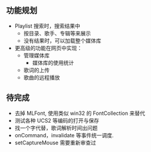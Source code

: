 ## 功能规划
* Playlist 搜索时，搜索结果中
  * 按目录、歌手、专辑等来展示
  * 没有结果时，可以加载整个媒体库
* 更高级的功能在网页中实现：
  * 管理媒体库
    * 媒体库的使用统计
  * 歌词的上传
  * 歌曲的远程播放

## 待完成
* 去掉 MLFont, 使用类似 win32 的 FontCollection 来替代
* 测试各种 UCS2 等编码的打开与保存
* 找一个字代替，歌词解析时间出问题
* onCommand，invalidate 等事件统一调度.
* setCaptureMouse 需要重新审查过